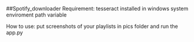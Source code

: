 ##Spotify_downloader
Requirement:
tesseract installed in windows system enviroment path variable

How to use:
put screenshots of your playlists in pics folder and run the app.py 